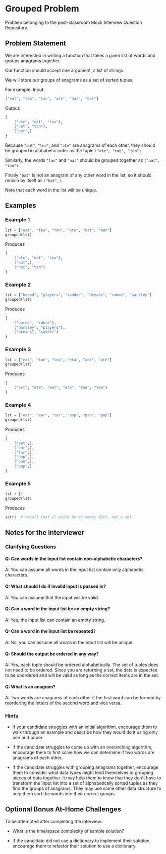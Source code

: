 # Grouped Problem

Problem belonging to the post-classroom Mock Interview Question Repository.

## Problem Statement

We are interested in writing a function that takes a given list of words and groups anagrams together.

Our function should accept one argument, a list of strings.

We will store our groups of anagrams as a set of sorted tuples.

For example:
Input:

```py
["eat", "tea", "tan", "ate", "nat", "bat"]
```

Output:

```py
{
    ("ate", "eat", "tea"),
    ("nat", "tan"),
    ("bat",)
}
```

Because `"eat"`, `"tea"`, and `"ate"` are anagrams of each other, they should be grouped in alphabetic order as the tuple `("ate", "eat", "tea")`.

Similarly, the words `"tan"` and `"nat"` should be grouped together as `("nat", "tan")`.

Finally `"bat"` is not an anagram of any other word in the list, so it should remain by itself as `("bat",)`.

Note that each word in the list will be unique.

## Examples

### Example 1

```py
lst = ["eat", "tea", "tan", "ate", "nat", "bat"]
grouped(lst)
```

Produces

```py
{
    ("ate", "eat", "tea"),
    ("bat",),
    ("nat", "tan")
}
```

### Example 2

```py
lst = ["bored", "players", "sadder", "dreads", "robed", "parsley"]
grouped(lst)
```

Produces

```py
{
    ("bored", "robed"),
    ("parsley", "players"),
    ("dreads", "sadder")
}
```

### Example 3

```py
lst = ["eat", "tae", "tea", "eta", "aet", "ate"]
grouped(lst)
```

Produces

```py
{
    ("aet", "ate", "eat", "eta", "tae", "tea")
}
```

### Example 4

```py
lst = ["eat", "ear", "tar", "pop", "pan", "pap"]
grouped(lst)
```

Produces

```py
{
    ("eat",),
    ("ear",),
    ("tar",),
    ("pop",),
    ("pan",),
    ("pap",)
}
```

### Example 5

```py
lst = []
grouped(lst)
```

Produces

```py
set()  # recall that {} would be an empty dict, not a set
```

## Notes for the Interviewer

### Clarifying Questions

#### Q: Can words in the input list contain non-alphabetic characters?

A: You can assume all words in the input list contain only alphabetic characters.

#### Q: What should I do if invalid input is passed in?

A: You can assume that the input will be valid.

#### Q: Can a word in the input list be an empty string?

A: Yes, the input list can contain an empty string.

#### Q: Can a word in the input list be repeated?

A: No, you can assume all words in the input list will be unique.

#### Q: Should the output be ordered in any way?

A: Yes, each tuple should be ordered alphabetically. The set of tuples does not need to be ordered. Since you are returning a set, the data is expected to be unordered and will be valid as long as the correct items are in the set.

#### Q: What is an anagram?

A: Two words are anagrams of each other if the first word can be formed by reordering the letters of the second word and vice versa.

### Hints

- If your candidate struggles with an initial algorithm, encourage them to walk through an example and describe how they would do it using only pen and paper.

- If the candidate struggles to come up with an overarching algorithm, encourage them to first solve how we can determine if two words are anagrams of each other.

- If the candidate struggles with grouping anagrams together, encourage them to consider what data types might lend themselves to grouping pieces of data together. It may help them to know that they don't have to transform the input list into a set of alphabetically sorted tuples as they find the groups of anagrams. They may use some other data structure to help them sort the words into their correct groups.

## Optional Bonus At-Home Challenges

To be attempted after completing the interview.

- What is the time/space complexity of sample solution?

- If the candidate did not use a dictionary to implement their solution, encourage them to refactor their solution to use a dictionary.
